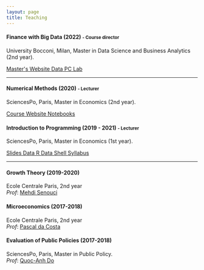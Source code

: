 ```yaml
---
layout: page
title: Teaching
---
```


#### Finance with Big Data (2022) <small class="text-muted"> - Course director </small>

University Bocconi, Milan, Master in Data Science and Business Analytics (2nd year).   

<a href="https://www.unibocconi.eu/wps/wcm/connect/bocconi/sitopubblico_en/navigation+tree/home/programs/master+of+science/data+science+and+business+analytics/" class = "btn btn-outline-warning btn-sm" role = "button"> Master's Website </a> <a href="https://github.com/CMS27/CMS27.github.io/edit/master/teaching/Data_PCLab1_Stock.csv" class="btn btn-outline-success btn-sm" role = "button"> Data PC Lab </a>


------------------------------------------------------------------------------------------------------------------------

#### Numerical Methods (2020) <small class="text-muted"> - Lecturer </small>

SciencesPo, Paris, Master in Economics (2nd year).   

<a href="https://scpo-compecon.github.io/CoursePack/" class = "btn btn-outline-warning btn-sm" role = "button"> Course Website </a>
<a href="https://github.com/CMS27/CoursePack" class = "btn btn-outline-success btn-sm" role = "button"> Notebooks </a>

#### Introduction to Programming (2019 - 2021) <small class="text-muted"> - Lecturer </small>

SciencesPo, Paris, Master in Economics (1st year).    

<a href="https://github.com/CMS27/IP2019/tree/master/Lectures" class = "btn btn-outline-warning btn-sm" role = "button"> Slides </a> <a href="https://github.com/CMS27/IP2019/tree/master/R/r-novice-inflammation-data/data" class = "btn btn-outline-success btn-sm" role = "button"> Data R </a> <a href="http://swcarpentry.github.io/shell-novice/data/data-shell.zip" class="btn btn-outline-success btn-sm" role = "button"> Data Shell </a>  <a href="https://www.sciencespo.fr/ecole-doctorale/sites/sciencespo.fr.ecole-doctorale/files/Programming_Course_C-Mazet.pdf" class = "btn btn-outline-danger btn-sm" role = "button"> Syllabus </a> 

<!--- <> <a href="https://github.com/CMS27/IP2019/blob/master/data-shell/hidden_sol/solutions_ex_UNIX_shell.sh" class = "btn btn-outline-danger btn-sm" role = "button"> Shell Solutions </a>
--> 

------------------------------------------------------------------------------------------------------------------------

#### Growth Theory (2019-2020) 

Ecole Centrale Paris, 2nd year  
_Prof_: [Mehdi Senouci](https://ideas.repec.org/f/pse343.html)

#### Microeconomics (2017-2018) 

Ecole Centrale Paris, 2nd year  
_Prof_: [Pascal da Costa](https://scholar.google.fr/citations?user=TVsjYcRrvDEC&hl=fr)

#### Evaluation of Public Policies (2017-2018) 

SciencesPo, Paris, Master in Public Policy.   
_Prof_: [Quoc-Anh Do](https://sites.google.com/site/qaquocanhdo/)
